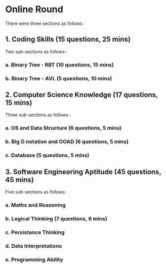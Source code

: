 # Online Round
There were three sections as follows :

## 1. Coding Skills (15 questions, 25 mins)
Two sub-sections as follows :
### a. Binary Tree - RBT (10 questions, 15 mins)
### b. Binary Tree - AVL (5 questions, 10 mins)
## 2. Computer Science Knowledge (17 questions, 15 mins)
Three sub-sections as follows :
### a. OS and Data Structure (6 questions, 5 mins)
### b. Big O notation and OOAD (6 questions, 5 mins)
### c. Database (5 questions, 5 mins)
## 3. Software Engineering Aptitude (45 questions, 45 mins)
Five sub-sections as follows:
### a. Maths and Reasoning
### b. Logical Thinking (7 questions, 6 mins)
### c. Persistance Thinking
### d. Data Interpretations
### e. Programming Ability
